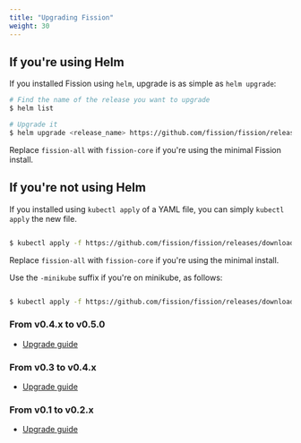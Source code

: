 ```yaml
---
title: "Upgrading Fission"
weight: 30
---
```


## If you're using Helm 

If you installed Fission using `helm`, upgrade is as simple as `helm
upgrade`:

```bash
# Find the name of the release you want to upgrade
$ helm list

# Upgrade it 
$ helm upgrade <release_name> https://github.com/fission/fission/releases/download/1.2.1/fission-all-1.2.1.tgz
```

Replace `fission-all` with `fission-core` if you're using the minimal
Fission install.

## If you're not using Helm 

If you installed using `kubectl apply` of a YAML file, you can simply
`kubectl apply` the new file.

```bash

$ kubectl apply -f https://github.com/fission/fission/releases/download/1.2.1/fission-all-1.2.1.yaml

```

Replace `fission-all` with `fission-core` if you're using the minimal
install.

Use the `-minikube` suffix if you're on minikube, as follows:
```bash

$ kubectl apply -f https://github.com/fission/fission/releases/download/1.2.1/fission-all-1.2.1-minikube.yaml

```

### From v0.4.x to v0.5.0
* [Upgrade guide](upgrade-from-v0.4)

### From v0.3 to v0.4.x
* [Upgrade guide](upgrade-from-v0.3)

### From v0.1 to v0.2.x
* [Upgrade guide](upgrade-from-v0.1)